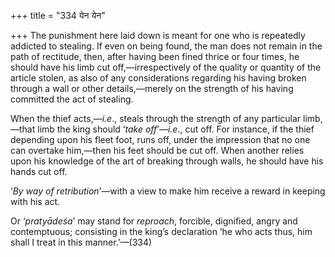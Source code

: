+++
title = "334 येन येन"

+++
The punishment here laid down is meant for one who is repeatedly
addicted to stealing. If even on being found, the man does not remain in
the path of rectitude, then, after having been fined thrice or four
times, he should have his limb cut off,—irrespectively of the quality or
quantity of the article stolen, as also of any considerations regarding
his having broken through a wall or other details,—merely on the
strength of his having committed the act of stealing.

When the thief acts,—*i.e*., steals through the strength of any
particular limb,—that limb the king should ‘*take off*’—*i.e*., cut off.
For instance, if the thief depending upon his fleet foot, runs off,
under the impression that no one can overtake him,—then his feet should
be cut off. When another relies upon his knowledge of the art of
breaking through walls, he should have his hands cut off.

‘*By way of retribution*’—with a view to make him receive a reward in
keeping with his act.

Or ‘*pratyādeśa*’ may stand for *reproach*, forcible, dignified, angry
and contemptuous; consisting in the king’s declaration ‘he who acts
thus, him shall I treat in this manner.’—(334)


